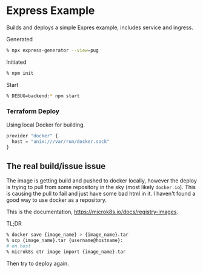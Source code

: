 # Express Example

Builds and deploys a simple Expres example, includes service and ingress.

Generated

```bash
% npx express-generator --view=pug
```

Initiated

```bash
% npm init
```

Start

```bash
% DEBUG=backend:* npm start
```

### Terraform Deploy

Using local Docker for building.

```javascript
provider "docker" {
  host = "unix:///var/run/docker.sock"
}
```

## The real build/issue issue

The image is getting build and pushed to docker locally, however the deploy is trying to pull from some repository in the sky (most likely `docker.io`). This is causing the pull to fail and just have some bad html in it. I haven't found a good way to use docker as a repository.

This is the documentation, <https://microk8s.io/docs/registry-images>.

TL;DR

```bash
% docker save {image_name} > {image_name}.tar
% scp {image_name}.tar {username@hostname}:
# on host
% microk8s ctr image import {image_name}.tar
```

Then try to deploy again.
